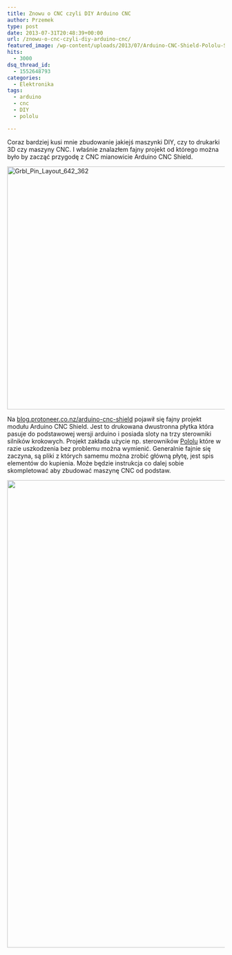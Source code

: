 ```yaml
---
title: Znowu o CNC czyli DIY Arduino CNC
author: Przemek
type: post
date: 2013-07-31T20:48:39+00:00
url: /znowu-o-cnc-czyli-diy-arduino-cnc/
featured_image: /wp-content/uploads/2013/07/Arduino-CNC-Shield-Pololu-Stepper-Drivers-Installed.jpg
hits:
  - 3000
dsq_thread_id:
  - 1552648793
categories:
  - Elektronika
tags:
  - arduino
  - cnc
  - DIY
  - pololu

---
```

Coraz bardziej kusi mnie zbudowanie jakiejś maszynki DIY, czy to drukarki 3D czy maszyny CNC. I właśnie znalazłem fajny projekt od którego można było by zacząć przygodę z CNC mianowicie Arduino CNC Shield.

[<img class="aligncenter size-full wp-image-4571" alt="Grbl_Pin_Layout_642_362" src="http://techfreak.pl/wp-content/uploads/2013/07/Grbl_Pin_Layout_642_362.jpg" width="642" height="563" />][1]

Na [blog.protoneer.co.nz/arduino-cnc-shield][2] pojawił się fajny projekt modułu Arduino CNC Shield. Jest to drukowana dwustronna płytka która pasuje do podstawowej wersji arduino i posiada sloty na trzy sterowniki silników krokowych. Projekt zakłada użycie np. sterowników <a title="Silniki krokowe" href="http://www.pololu.com/catalog/category/120" target="_blank">Pololu</a> które w razie uszkodzenia bez problemu można wymienić. Generalnie fajnie się zaczyna, są pliki z których samemu można zrobić główną płytę, jest spis elementów do kupienia. Może będzie instrukcja co dalej sobie skompletować aby zbudować maszynę CNC od podstaw.

<p style="text-align: center;">
  <a href="http://techfreak.pl/wp-content/uploads/2013/07/Arduino-CNC-Shield-Pololu-Stepper-Drivers-Installed.jpg"><img class="aligncenter  wp-image-4572" title="Arduino CNC" alt="Arduino CNC" src="http://techfreak.pl/wp-content/uploads/2013/07/Arduino-CNC-Shield-Pololu-Stepper-Drivers-Installed.jpg" width="1193" height="1083" /></a>
</p>

&nbsp;

#

 [1]: http://techfreak.pl/wp-content/uploads/2013/07/Grbl_Pin_Layout_642_362.jpg
 [2]: http://blog.protoneer.co.nz/arduino-cnc-shield/